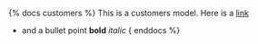 {% docs customers %}
This is a customers model.
Here is a [link](google.com)
* and a bullet point
**bold** _italic_
{ enddocs %}